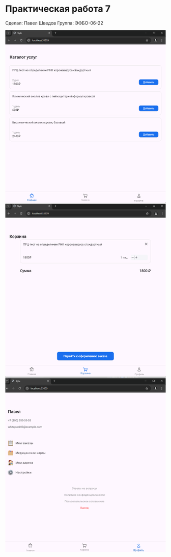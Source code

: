 # Практическая работа 7

Сделал: Павел Шведов
Группа: ЭФБO-06-22

![img.png](img.png) 
![img_1.png](img_1.png)
![img_2.png](img_2.png)
